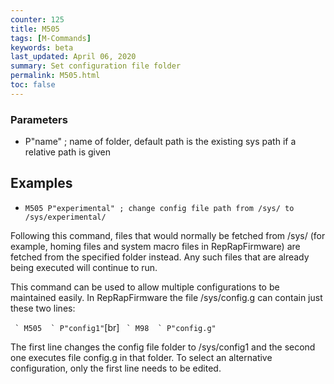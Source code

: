 ```yaml
---
counter: 125
title: M505
tags: [M-Commands] 
keywords: beta 
last_updated: April 06, 2020 
summary: Set configuration file folder 
permalink: M505.html
toc: false 
---
```



### Parameters

* P"name" ; name of folder, default path is the existing sys path if a relative path is given

## Examples

* ` M505 P"experimental" ; change config file path from /sys/ to /sys/experimental/ ` 

Following this command, files that would normally be fetched from /sys/ (for example, homing files and system macro files in RepRapFirmware) are fetched from the specified folder instead. Any such files that are already being executed will continue to run.

This command can be used to allow multiple configurations to be maintained easily. In RepRapFirmware the file /sys/config.g can contain just these two lines:

`` ` M505  ` P"config1"``[br]
`` ` M98  ` P"config.g"``

The first line changes the config file folder to /sys/config1 and the second one executes file config.g in that folder. To select an alternative configuration, only the first line needs to be edited.

